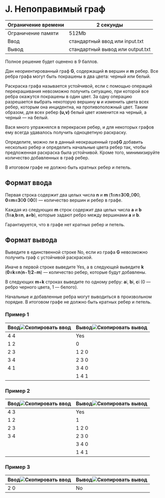 # J. Непоправимый граф


| Ограничение времени | 2 секунды                                    |
| ------------------------------------- | --------------------------------------------------- |
| Ограничение памяти   | 512Mb                                               |
| Ввод                              | стандартный ввод или input.txt    |
| Вывод                            | стандартный вывод или output.txt |

Полное решение будет оценено в 9 баллов.

Дан неориентированный граф **G**, содержащий **n** вершин и **m** ребер. Все ребра графа могут быть покрашены в два цвета: черный или белый.

Раскраска графа называется устойчивой, если с помощью операций перекрашивания невозможно получить ситуацию, при которой все ребра окажутся покрашены в один цвет. За одну операцию разрешается выбрать некоторую вершину **u** и изменить цвета всех ребер, которым она инцидентна, на противоположный цвет. Таким образом, для всех ребер **(**u**,**v**)** белый цвет изменится на черный, а черный — на белый.

Вася много упражнялся в перекраске ребер, и для некоторых графов ему всегда удавалось получить одноцветную раскраску.

Определите, можно ли в данный неокрашенный граф**G** добавить несколько ребер и определить начальные цвета ребер так, чтобы предложенная раскраска была устойчивой. Кроме того, минимизируйте количество добавленных в граф ребер.

В итоговом графе не должно быть кратных ребер и петель.

## Формат ввода

Первая строка содержит два целых числа **n** и **m** (**1**≤**n**≤**3**0**0**_0**0**0, **0**≤**m**≤**3**0**0** 0**0**0) — количество вершин и ребер в графе.

Каждая из следующих **m** строк содержит два целых числа **a** и **b** (**1**≤**a**,**b**≤**n**, **a**≠**b**), которые задают ребро между вершинами **a** и **b**.

Гарантируется, что в графе нет кратных ребер и петель.

## Формат вывода

Выведите в единственной строке No, если из графа **G** невозможно получить граф с устойчивой раскраской.

Иначе в первой строке выведите Yes, а в следующей выведите **k** (**0**≤**k**≤**n**(**n**−**1**)**2**−**m**) — количество ребер, которые будут добавлены.

В следующих **m**+**k** строках выведите по одному ребру: **a**i, **b**i, **c**i (0 — ребро черного цвета, 1 — белого).

Начальные и добавленные ребра могут выводиться в произвольном порядке. В итоговом графе не должно быть кратных ребер и петель.

### Пример 1


| Ввод![Скопировать ввод](https://yastatic.net/lego/_/La6qi18Z8LwgnZdsAr1qy1GwCwo.gif) | Вывод![Скопировать вывод](https://yastatic.net/lego/_/La6qi18Z8LwgnZdsAr1qy1GwCwo.gif) |
| ------------------------------------------------------------------------------------------------------- | ----------------------------------------------------------------------------------------------------------- |
| 4 4                                                                                                     | Yes                                                                                                         |
| 1 2                                                                                                     | 0                                                                                                           |
| 2 3                                                                                                     | 1 2 0                                                                                                       |
| 3 4                                                                                                     | 2 3 0                                                                                                       |
| 4 1                                                                                                     | 3 4 0                                                                                                       |
|                                                                                                         | 1 4 1                                                                                                       |

### Пример 2


| Ввод![Скопировать ввод](https://yastatic.net/lego/_/La6qi18Z8LwgnZdsAr1qy1GwCwo.gif) | Вывод![Скопировать вывод](https://yastatic.net/lego/_/La6qi18Z8LwgnZdsAr1qy1GwCwo.gif) |
| ------------------------------------------------------------------------------------------------------- | ----------------------------------------------------------------------------------------------------------- |
| 4 3                                                                                                     | Yes                                                                                                         |
| 1 2                                                                                                     | 1                                                                                                           |
| 2 3                                                                                                     | 1 2 0                                                                                                       |
| 3 4                                                                                                     | 2 3 0                                                                                                       |
|                                                                                                         | 3 4 0                                                                                                       |
|                                                                                                         | 1 4 1                                                                                                       |

### Пример 3


| Ввод![Скопировать ввод](https://yastatic.net/lego/_/La6qi18Z8LwgnZdsAr1qy1GwCwo.gif) | Вывод![Скопировать вывод](https://yastatic.net/lego/_/La6qi18Z8LwgnZdsAr1qy1GwCwo.gif) |
| ------------------------------------------------------------------------------------------------------- | ----------------------------------------------------------------------------------------------------------- |
| 2 0                                                                                                     | No                                                                                                          |
